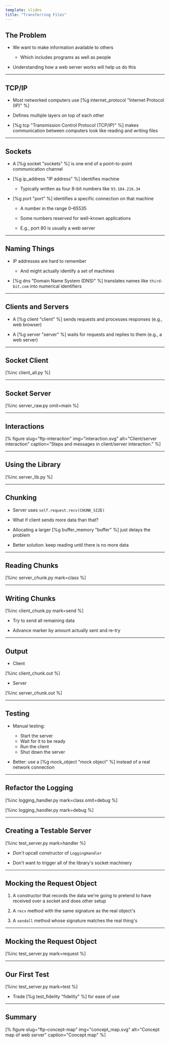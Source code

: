 ```yaml
---
template: slides
title: "Transferring Files"
---
```


## The Problem

-   We want to make information available to others

    -   Which includes programs as well as people

-   Understanding how a web server works will help us do this

---

## TCP/IP

-   Most networked computers use [%g internet_protocol "Internet Protocol (IP)" %]

-   Defines multiple layers on top of each other

-   [%g tcp "Transmission Control Protocol (TCP/IP)" %]
    makes communication between computers look like
    reading and writing files

---

## Sockets

-   A [%g socket "sockets" %] is one end of a point-to-point communication channel

-   [%g ip_address "IP address" %] identifies machine

    -   Typically written as four 8-bit numbers like `93.184.216.34`

-   [%g port "port" %] identifies a specific connection on that machine

    -   A number in the range 0–65535

    -   Some numbers reserved for well-known applications

    -   E.g., port 80 is usually a web server

---

<!--# class="aside" -->

## Naming Things

-   IP addresses are hard to remember

    -   And might actually identify a set of machines

-   [%g dns "Domain Name System (DNS)" %] translates names like `third-bit.com`
    into numerical identifiers

---

## Clients and Servers

-   A [%g client "client" %] sends requests and processes responses
    (e.g., web browser)

-   A [%g server "server" %] waits for requests and replies to them
    (e.g., a web server)

---

## Socket Client

[%inc client_all.py %]

---

## Socket Server

[%inc server_raw.py omit=main %]

---

## Interactions

[% figure
   slug="ftp-interaction"
   img="interaction.svg"
   alt="Client/server interaction"
   caption="Steps and messages in client/server interaction."
%]

---

## Using the Library

[%inc server_lib.py %]

---

## Chunking

-   Server uses `self.request.recv(CHUNK_SIZE)`

-   What if client sends more data than that?

-   Allocating a larger [%g buffer_memory "buffer" %] just delays the problem

-   Better solution: keep reading until there is no more data

---

## Reading Chunks

[%inc server_chunk.py mark=class %]

---

## Writing Chunks

[%inc client_chunk.py mark=send %]

-   Try to send all remaining data

-   Advance marker by amount actually sent and re-try

---

## Output

-   Client

[%inc client_chunk.out %]

- Server

[%inc server_chunk.out %]

---

## Testing

-   Manual testing:
    -   Start the server
    -   Wait for it to be ready
    -   Run the client
    -   Shut down the server

-   Better: use a [%g mock_object "mock object" %]
    instead of a real network connection

---

## Refactor the Logging

[%inc logging_handler.py mark=class omit=debug %]

[%inc logging_handler.py mark=debug %]

---

## Creating a Testable Server

[%inc test_server.py mark=handler %]

-   *Don't* upcall constructor of `LoggingHandler`

-   Don't want to trigger all of the library's socket machinery

---

## Mocking the Request Object

1.  A constructor that records
    the data we're going to pretend to have received over a socket
    and does other setup

2.  A `recv` method with the same signature as the real object's

3.  A `sendall` method whose signature matches the real thing's

---

## Mocking the Request Object

[%inc test_server.py mark=request %]

---

## Our First Test

[%inc test_server.py mark=test %]

-   Trade [%g test_fidelity "fidelity" %] for ease of use

---

<!--# class="summary" -->

## Summary	       

[% figure
   slug="ftp-concept-map"
   img="concept_map.svg"
   alt="Concept map of web server"
   caption="Concept map"
%]
